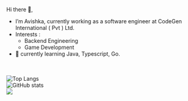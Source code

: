 Hi there 👋,<br>
- I’m Avishka, currently working as a software engineer at CodeGen International ( Pvt ) Ltd.<br>
- Interests : <br>
  - Backend Engineering<br> 
  - Game Development<br>
- 🌱 currently learning Java, Typescript, Go.<br><br><br>

![Top Langs](https://github-readme-stats.vercel.app/api/top-langs/?username=AvishkaWeebadde&layout=compact&theme=tokyonight)&nbsp;&nbsp;&nbsp;<br>
![GitHub stats](https://github-readme-stats.vercel.app/api?username=AvishkaWeebadde&show_icons=true&theme=tokyonight)<br>
![](https://komarev.com/ghpvc/?username=AvishkaWeebadde&style=flat-square)
